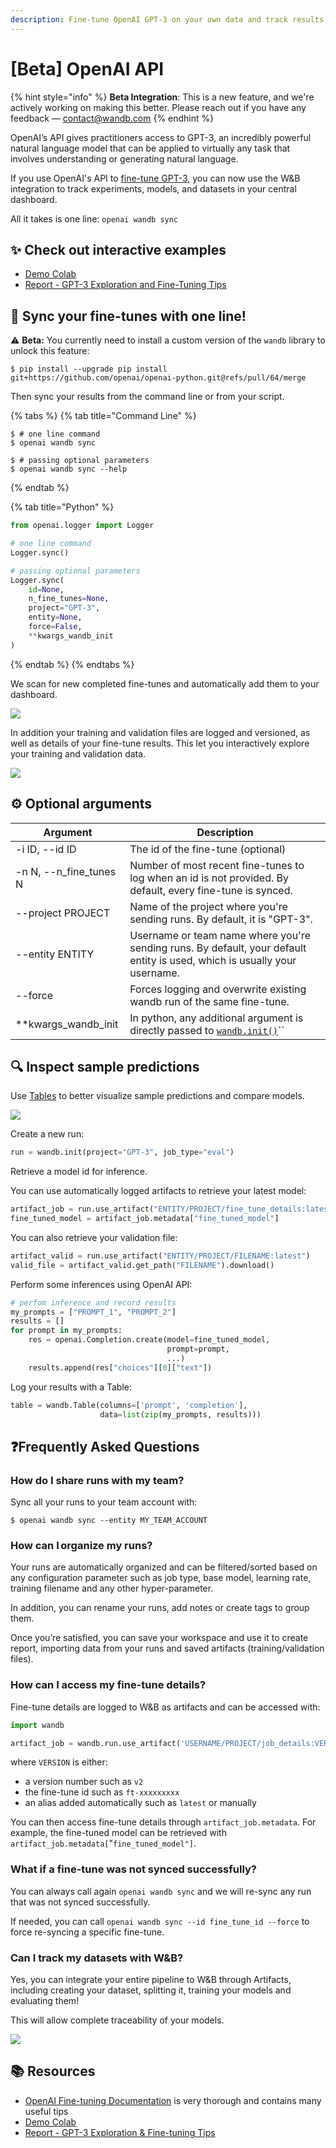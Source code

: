 ```yaml
---
description: Fine-tune OpenAI GPT-3 on your own data and track results with W&B
---
```


# \[Beta] OpenAI API

{% hint style="info" %}
**Beta Integration**: This is a new feature, and we're actively working on making this better. Please reach out if you have any feedback — contact@wandb.com
{% endhint %}

OpenAI’s API gives practitioners access to GPT-3, an incredibly powerful natural language model that can be applied to virtually any task that involves understanding or generating natural language.

If you use OpenAI's API to [fine-tune GPT-3](https://beta.openai.com/docs/guides/fine-tuning), you can now use the W\&B integration to track experiments, models, and datasets in your central dashboard.

All it takes is one line: `openai wandb sync`

## :sparkles: Check out interactive examples

* [Demo Colab](http://wandb.me/openai-colab)
* [Report - GPT-3 Exploration and Fine-Tuning Tips](http://wandb.me/openai-report)

## :tada: Sync your fine-tunes with one line!

:warning: **Beta:** You currently need to install a custom version of the `wandb` library to unlock this feature:

```shell-session
$ pip install --upgrade pip install git+https://github.com/openai/openai-python.git@refs/pull/64/merge
```

Then sync your results from the command line or from your script.

{% tabs %}
{% tab title="Command Line" %}
```shell-session
$ # one line command
$ openai wandb sync

$ # passing optional parameters
$ openai wandb sync --help
```
{% endtab %}

{% tab title="Python" %}
```python
from openai.logger import Logger

# one line command
Logger.sync()

# passing optional parameters
Logger.sync(
    id=None,
    n_fine_tunes=None,
    project="GPT-3",
    entity=None,
    force=False,
    **kwargs_wandb_init
)
```
{% endtab %}
{% endtabs %}

We scan for new completed fine-tunes and automatically add them to your dashboard.

![](<../../../.gitbook/assets/image (168).png>)

In addition your training and validation files are logged and versioned, as well as details of your fine-tune results. This let you interactively explore your training and validation data.

![](<../../../.gitbook/assets/image (167).png>)

## :gear: Optional arguments

| Argument                 | Description                                                                                                               |
| ------------------------ | ------------------------------------------------------------------------------------------------------------------------- |
| -i ID, --id ID           | The id of the fine-tune (optional)                                                                                        |
| -n N, --n\_fine\_tunes N | Number of most recent fine-tunes to log when an id is not provided. By default, every fine-tune is synced.                |
| --project PROJECT        | Name of the project where you're sending runs. By default, it is "GPT-3".                                                 |
| --entity ENTITY          | Username or team name where you're sending runs. By default, your default entity is used, which is usually your username. |
| --force                  | Forces logging and overwrite existing wandb run of the same fine-tune.                                                    |
| \*\*kwargs\_wandb\_init  | In python, any additional argument is directly passed to [`wandb.init()`](../../../ref/python/init.md)``                  |

## 🔍 Inspect sample predictions

Use [Tables](../../data-vis/) to better visualize sample predictions and compare models.

![](<../../../.gitbook/assets/image (161) (1).png>)

Create a new run:

```python
run = wandb.init(project="GPT-3", job_type="eval")
```

Retrieve a model id for inference.

You can use automatically logged artifacts to retrieve your latest model:

```python
artifact_job = run.use_artifact("ENTITY/PROJECT/fine_tune_details:latest")
fine_tuned_model = artifact_job.metadata["fine_tuned_model"]
```

You can also retrieve your validation file:

```python
artifact_valid = run.use_artifact("ENTITY/PROJECT/FILENAME:latest")
valid_file = artifact_valid.get_path("FILENAME").download()
```

Perform some inferences using OpenAI API:

```python
# perfom inference and record results
my_prompts = ["PROMPT_1", "PROMPT_2"]
results = []
for prompt in my_prompts:
    res = openai.Completion.create(model=fine_tuned_model,
                                   prompt=prompt,
                                   ...)
    results.append(res["choices"][0]["text"])
```

Log your results with a Table:

```python
table = wandb.Table(columns=['prompt', 'completion'],
                    data=list(zip(my_prompts, results)))
```

## :question:Frequently Asked Questions

### How do I share runs with my team?

Sync all your runs to your team account with:

```shell-session
$ openai wandb sync --entity MY_TEAM_ACCOUNT
```

### How can I organize my runs?

Your runs are automatically organized and can be filtered/sorted based on any configuration parameter such as job type, base model, learning rate, training filename and any other hyper-parameter.

In addition, you can rename your runs, add notes or create tags to group them.

Once you’re satisfied, you can save your workspace and use it to create report, importing data from your runs and saved artifacts (training/validation files).

### How can I access my fine-tune details?

Fine-tune details are logged to W\&B as artifacts and can be accessed with:

```python
import wandb

artifact_job = wandb.run.use_artifact('USERNAME/PROJECT/job_details:VERSION')
```

&#x20;where `VERSION` is either:

* a version number such as `v2`
* the fine-tune id such as `ft-xxxxxxxxx`
* an alias added automatically such as `latest` or manually

You can then access fine-tune details through `artifact_job.metadata`. For example, the fine-tuned model can be retrieved with `artifact_job.metadata[`"`fine_tuned_model"]`.

### What if a fine-tune was not synced successfully?

You can always call again `openai wandb sync` and we will re-sync any run that was not synced successfully.

If needed, you can call `openai wandb sync --id fine_tune_id --force` to force re-syncing a specific fine-tune.

### Can I track my datasets with W\&B?

Yes, you can integrate your entire pipeline to W\&B through Artifacts, including creating your dataset, splitting it, training your models and evaluating them!

This will allow complete traceability of your models.

![](<../../../.gitbook/assets/image (165) (1).png>)

## :books: Resources

* [OpenAI Fine-tuning Documentation](https://beta.openai.com/docs/guides/fine-tuning) is very thorough and contains many useful tips
* [Demo Colab](http://wandb.me/openai-colab)
* [Report - GPT-3 Exploration & Fine-tuning Tips](http://wandb.me/openai-report)
